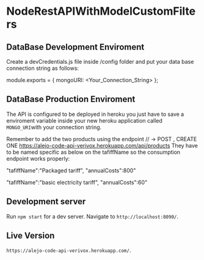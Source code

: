 # NodeRestAPIWithModelCustomFilters

## DataBase Development Enviroment

Create a devCredentials.js file inside /config folder and put your data base connection string as follows:

  module.exports = {
    mongoURI: <Your_Connection_String>
  };
  
## DataBase Production Enviroment

The API is configured to be deployed in heroku you just have to save a enviroment variable inside your new heroku application called `MONGO_URI`with your connection string.

Remember to add the two products using the endpoint // -> POST , CREATE ONE https://alejo-code-api-verivox.herokuapp.com/api/products
They have to be named specific as below on the tafiffName so the consumption endpoint works properly:

  "tafiffName":"Packaged tariff",
  "annualCosts":800"

  "tafiffName":"basic electricity tariff",
  "annualCosts":60"

## Development server

Run `npm start` for a dev server. Navigate to `http://localhost:8090/`.

## Live Version 

 `https://alejo-code-api-verivox.herokuapp.com/`.
